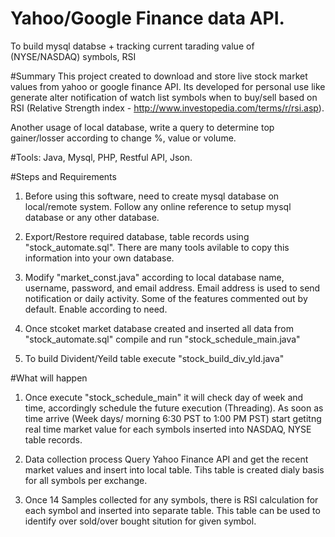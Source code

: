 # Yahoo/Google Finance data API.

To build mysql databse + tracking current tarading value of (NYSE/NASDAQ) symbols, RSI 

#Summary
  This project created to download and store live stock market values from yahoo or google finance API. Its developed for personal use like generate alter notification of watch  list symbols when to buy/sell based on RSI (Relative Strength index - http://www.investopedia.com/terms/r/rsi.asp).

  Another usage of local database, write a query to determine top gainer/losser according to change %, value or volume. 

#Tools: 
Java, Mysql, PHP, Restful API, Json.

#Steps and Requirements

  1. Before using this software, need to create mysql database on local/remote system. Follow any online reference to setup mysql database or any other database.

  2. Export/Restore required database, table records using  "stock_automate.sql".  There are many tools avilable to copy this information into your own database.

  3. Modify "market_const.java" according to local database name, username, password, and email address.  Email address is used to send notification or daily activity. Some of the features commented out by default. Enable according to need.

  4. Once stcoket market database created and inserted all data from "stock_automate.sql" compile and run "stock_schedule_main.java"

  5. To build Divident/Yeild table execute "stock_build_div_yld.java"
  
#What will happen

  1. Once execute "stock_schedule_main" it will check day of week and time, accordingly schedule the future execution (Threading). As soon as time arrive (Week days/ morning 6:30 PST to 1:00 PM PST) start getitng real time market value for each symbols inserted into NASDAQ, NYSE table records. 
  2. Data collection process Query Yahoo Finance API and get the recent market values and insert into local table. Tihs table is created dialy basis for all symbols per exchange.
  
  3. Once 14 Samples collected for any symbols, there is RSI calculation for each symbol and inserted into separate table.  This table can be used to identify over sold/over bought sitution for given symbol.
  
  
